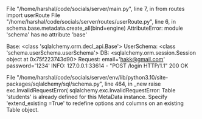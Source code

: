  File "/home/harshal/code/socials/server/main.py", line 7, in <module>
    from routes import userRoute
  File "/home/harshal/code/socials/server/routes/userRoute.py", line 6, in <module>
    schema.base.metadata.create_all(bind=engine)
AttributeError: module 'schema' has no attribute 'base'

Base: <class 'sqlalchemy.orm.decl_api.Base'>
UserSchema: <class 'schema.userSchema.userSchema'>
DB: <sqlalchemy.orm.session.Session object at 0x75f223743d90>
Request: email='hakk@gmail.com' password='1234'
INFO:     127.0.0.1:33614 - "POST /login HTTP/1.1" 200 OK

File "/home/harshal/code/socials/server/env/lib/python3.10/site-packages/sqlalchemy/sql/schema.py", line 464, in _new
    raise exc.InvalidRequestError(
sqlalchemy.exc.InvalidRequestError: Table 'students' is already defined for this MetaData instance.  Specify 'extend_existing
=True' to redefine options and columns on an existing Table object.


